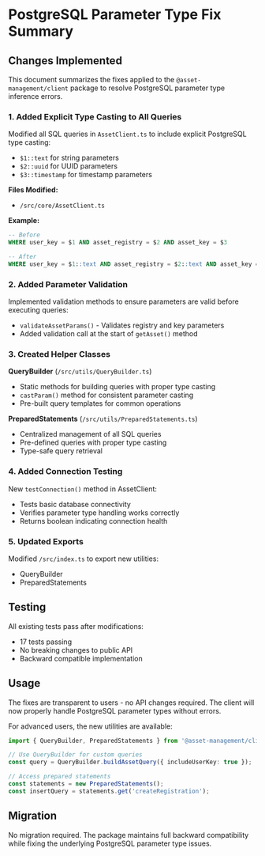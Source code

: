 # PostgreSQL Parameter Type Fix Summary

## Changes Implemented

This document summarizes the fixes applied to the `@asset-management/client` package to resolve PostgreSQL parameter type inference errors.

### 1. **Added Explicit Type Casting to All Queries**

Modified all SQL queries in `AssetClient.ts` to include explicit PostgreSQL type casting:

- `$1::text` for string parameters
- `$2::uuid` for UUID parameters  
- `$3::timestamp` for timestamp parameters

**Files Modified:**
- `/src/core/AssetClient.ts`

**Example:**
```sql
-- Before
WHERE user_key = $1 AND asset_registry = $2 AND asset_key = $3

-- After  
WHERE user_key = $1::text AND asset_registry = $2::text AND asset_key = $3::text
```

### 2. **Added Parameter Validation**

Implemented validation methods to ensure parameters are valid before executing queries:

- `validateAssetParams()` - Validates registry and key parameters
- Added validation call at the start of `getAsset()` method

### 3. **Created Helper Classes**

**QueryBuilder** (`/src/utils/QueryBuilder.ts`)
- Static methods for building queries with proper type casting
- `castParam()` method for consistent parameter casting
- Pre-built query templates for common operations

**PreparedStatements** (`/src/utils/PreparedStatements.ts`)
- Centralized management of all SQL queries
- Pre-defined queries with proper type casting
- Type-safe query retrieval

### 4. **Added Connection Testing**

New `testConnection()` method in AssetClient:
- Tests basic database connectivity
- Verifies parameter type handling works correctly
- Returns boolean indicating connection health

### 5. **Updated Exports**

Modified `/src/index.ts` to export new utilities:
- QueryBuilder
- PreparedStatements

## Testing

All existing tests pass after modifications:
- 17 tests passing
- No breaking changes to public API
- Backward compatible implementation

## Usage

The fixes are transparent to users - no API changes required. The client will now properly handle PostgreSQL parameter types without errors.

For advanced users, the new utilities are available:

```typescript
import { QueryBuilder, PreparedStatements } from '@asset-management/client';

// Use QueryBuilder for custom queries
const query = QueryBuilder.buildAssetQuery({ includeUserKey: true });

// Access prepared statements
const statements = new PreparedStatements();
const insertQuery = statements.get('createRegistration');
```

## Migration

No migration required. The package maintains full backward compatibility while fixing the underlying PostgreSQL parameter type issues.